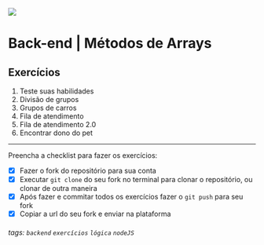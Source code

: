 ![](https://i.imgur.com/xG74tOh.png)

# Back-end | Métodos de Arrays

## Exercícios

1. Teste suas habilidades
2. Divisão de grupos
3. Grupos de carros
4. Fila de atendimento
5. Fila de atendimento 2.0
6. Encontrar dono do pet

---

Preencha a checklist para fazer os exercícios:

-   [X] Fazer o fork do repositório para sua conta
-   [X] Executar `git clone` do seu fork no terminal para clonar o repositório, ou clonar de outra maneira
-   [X] Após fazer e commitar todos os exercícios fazer o `git push` para seu fork
-   [X] Copiar a url do seu fork e enviar na plataforma

###### tags: `backend` `exercícios` `lógica` `nodeJS`
